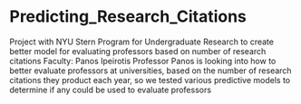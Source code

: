 # Predicting_Research_Citations
Project with NYU Stern Program for Undergraduate Research to create better model for evaluating professors based on number of research citations
Faculty: Panos Ipeirotis
Professor Panos is looking into how to better evaluate professors at universities, based on the number of research citations they product each year, so we tested various predictive models to determine if any could be used to evaluate professors
